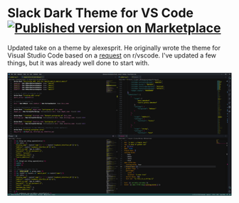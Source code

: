 # Slack Dark Theme for VS Code [![Published version on Marketplace][badge]][marketplace]

Updated take on a theme by alexesprit. 
He originally wrote the theme for Visual Studio Code based on a [request][rvscode] on r/vscode.
I've updated a few things, but it was already well done to start with.

![Screenshot][screenshot]

[badge]: https://img.shields.io/visual-studio-marketplace/v/alexesprit.vscode-slack-dark-theme?logo=visual-studio-code&logoColor=white
[marketplace]: https://marketplace.visualstudio.com/items?itemName=alexesprit.vscode-slack-dark-theme
[rvscode]: https://www.reddit.com/r/vscode/comments/e72pwd
[screenshot]: https://github.com/chadd123/vscode-slack-dark-2-theme/blob/vscode-slack-dark-2-theme/media/screen-capture.png